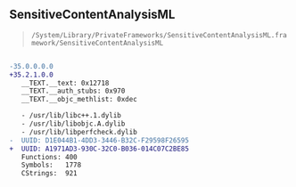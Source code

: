 ## SensitiveContentAnalysisML

> `/System/Library/PrivateFrameworks/SensitiveContentAnalysisML.framework/SensitiveContentAnalysisML`

```diff

-35.0.0.0.0
+35.2.1.0.0
   __TEXT.__text: 0x12718
   __TEXT.__auth_stubs: 0x970
   __TEXT.__objc_methlist: 0xdec

   - /usr/lib/libc++.1.dylib
   - /usr/lib/libobjc.A.dylib
   - /usr/lib/libperfcheck.dylib
-  UUID: D1E044B1-4DD3-3446-B32C-F29598F26595
+  UUID: A1971AD3-930C-32C0-B036-014C07C2BE85
   Functions: 400
   Symbols:   1778
   CStrings:  921

```
